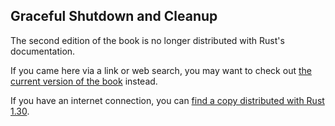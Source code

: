 ## Graceful Shutdown and Cleanup

The second edition of the book is no longer distributed with Rust's documentation.

If you came here via a link or web search, you may want to check out [the current
version of the book](../ch20-03-graceful-shutdown-and-cleanup.md) instead.

If you have an internet connection, you can [find a copy distributed with
Rust
1.30](https://doc.rust-lang.org/1.30.0/book/second-edition/ch20-03-graceful-shutdown-and-cleanup.html).